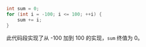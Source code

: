```c++
int sum = 0;
for (int i = -100; i <= 100; ++i) {
    sum += i;
}
```

此代码段实现了从 -100 加到 100 的实现，`sum` 终值为 0。
